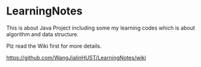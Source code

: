 # LearningNotes
This is about Java Project including some my learning codes which is about algorithm and data structure.

Plz read the Wiki first for more details.

https://github.com/WangJialinHUST/LearningNotes/wiki
